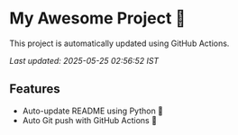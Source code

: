 # My Awesome Project 🚀

This project is automatically updated using GitHub Actions.

_Last updated: 2025-05-25 02:56:52 IST_

## Features
- Auto-update README using Python 🐍
- Auto Git push with GitHub Actions 🤖
